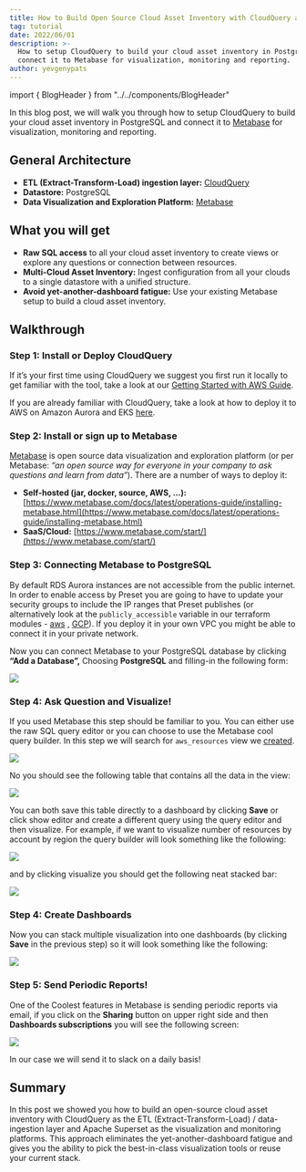 ```yaml
---
title: How to Build Open Source Cloud Asset Inventory with CloudQuery and Metabase
tag: tutorial
date: 2022/06/01
description: >-
  How to setup CloudQuery to build your cloud asset inventory in PostgreSQL and
  connect it to Metabase for visualization, monitoring and reporting.
author: yevgenypats
---
```


import { BlogHeader } from "../../components/BlogHeader"

<BlogHeader/>


In this blog post, we will walk you through how to setup CloudQuery to build your cloud asset inventory in PostgreSQL and connect it to [Metabase](https://www.metabase.com/) for visualization, monitoring and reporting.


## General Architecture

- **ETL (Extract-Transform-Load) ingestion layer:** [CloudQuery](https://github.com/cloudquery/cloudquery)
- **Datastore:** PostgreSQL
- **Data Visualization and Exploration Platform:** [Metabase](https://metabase.com)

## What you will get

- **Raw SQL access** to all your cloud asset inventory to create views or explore any questions or connection between resources.
- **Multi-Cloud Asset Inventory:** Ingest configuration from all your clouds to a single datastore with a unified structure.
- **Avoid yet-another-dashboard fatigue:** Use your existing Metabase setup to build a cloud asset inventory.

## Walkthrough

### Step 1: **Install or Deploy CloudQuery**

If it’s your first time using CloudQuery we suggest you first run it locally to get familiar with the tool, take a look at our [Getting Started with AWS Guide](https://docs.cloudquery.io/docs/getting-started/getting-started-with-aws).

If you are already familiar with CloudQuery, take a look at how to deploy it to AWS on Amazon Aurora and EKS [here](https://github.com/cloudquery/terraform-aws-cloudquery).

### Step 2: Install or sign up to Metabase

[Metabase](https://metabase.com) is open source data visualization and exploration platform (or per Metabase: _“an open source way for everyone in your company to ask questions and learn from data”_). There are a number of ways to deploy it:

- **Self-hosted (jar, docker, source, AWS, …):** [https://www.metabase.com/docs/latest/operations-guide/installing-metabase.html](https://www.metabase.com/docs/latest/operations-guide/installing-metabase.html)
- **SaaS/Cloud:** [https://www.metabase.com/start/](https://www.metabase.com/start/)

### Step 3: Connecting Metabase to PostgreSQL

By default RDS Aurora instances are not accessible from the public internet. In order to enable access by Preset you are going to have to update your security groups to include the IP ranges that Preset publishes (or alternatively look at the `publicly_accessible` variable in our terraform modules - [aws](https://github.com/cloudquery/terraform-aws-cloudquery#inputs) , [GCP](https://github.com/cloudquery/terraform-gcp-cloudquery#inputs)). If you deploy it in your own VPC you might be able to connect it in your private network.

Now you can connect Metabase to your PostgreSQL database by clicking **“Add a Database”,** Choosing **PostgreSQL** and filling-in the following form:

![](/images/blog/cloud-asset-inventory-cloudquery-metabase/1.png)

### Step 4: Ask Question and Visualize!

If you used Metabase this step should be familiar to you. You can either use the raw SQL query editor or you can choose to use the Metabase cool query builder. In this step we will search for `aws_resources` view we [created](https://github.com/cloudquery/cq-provider-aws/blob/main/views/resources.sql).

![](/images/blog/cloud-asset-inventory-cloudquery-metabase/2.png)

No you should see the following table that contains all the data in the view:

![](/images/blog/cloud-asset-inventory-cloudquery-metabase/3.png)

You can both save this table directly to a dashboard by clicking **Save** or click show editor and create a different query using the query editor and then visualize. For example, if we want to visualize number of resources by account by region the query builder will look something like the following:

![](/images/blog/cloud-asset-inventory-cloudquery-metabase/4.png)

and by clicking visualize you should get the following neat stacked bar:

![](/images/blog/cloud-asset-inventory-cloudquery-metabase/5.png)

### Step 4: Create Dashboards

Now you can stack multiple visualization into one dashboards (by clicking **Save** in the previous step) so it will look something like the following:

![](/images/blog/cloud-asset-inventory-cloudquery-metabase/6.png)

### Step 5: Send Periodic Reports!

One of the Coolest features in Metabase is sending periodic reports via email, if you click on the **Sharing** button on upper right side and then **Dashboards subscriptions** you will see the following screen:

![](/images/blog/cloud-asset-inventory-cloudquery-metabase/7.png)

In our case we will send it to slack on a daily basis!

## Summary

In this post we showed you how to build an open-source cloud asset inventory with CloudQuery as the ETL (Extract-Transform-Load) / data-ingestion layer and Apache Superset as the visualization and monitoring platforms. This approach eliminates the yet-another-dashboard fatigue and gives you the ability to pick the best-in-class visualization tools or reuse your current stack.
